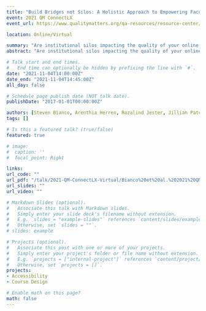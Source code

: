 ```yaml
---
title: "Build Bridges not Silos: A Holistic Approach to Empowering Faculty in Quality Online Course Design"
event: 2021 QM ConnectLX
event_url: https://www.qualitymatters.org/qa-resources/resource-center/conference-presentations/build-bridges-not-silos-holistic-approach

location: Online/Virtual

summary: "Are institutional silos impacting the quality of your online courses? Join our conversation to strategize how cross-departmental collaboration can improve and sustain the culture of quality online course development on your campus!"
abstract: "Are institutional silos impacting the quality of your online courses? Join our conversation to strategize how cross-departmental collaboration can create a holistic professional development experience for faculty developing online courses. We will use our experience creating and implementing &quot;DEV 101&quot; at Florida SouthWestern State College (FSW) to shape the conversation. DEV 101 is a self-paced, blended course designed to provide instructors with the tools and knowledge to create an enriching, student-centered online course. With administrative support from the Provost's Office, DEV 101 was designed and is facilitated by FSW instructional designers, librarians, and accessibility specialists. It requires participation in activities in both the LMS and in three synchronous workshops; &quot;Applying the Quality Matters Rubric (APPQMR)&quot;, &quot;Open Educational Resources (OER), Copyright, and Fair Use&quot;, and &quot;Universal Design and Access&quot;. Faculty that successfully complete DEV 101 develop a detailed course map in alignment with QM Rubric Standards, receive a stipend and earn the &quot;FSW Online Course Design Certification&quot;. Let's discuss how this process can be adapted to fit the needs of your institution!"

# Talk start and end times.
#   End time can optionally be hidden by prefixing the line with `#`.
date: "2021-11-04T14:00:00Z"
date_end: "2021-11-04T14:45:00Z"
all_day: false

# Schedule page publish date (NOT talk date).
publishDate: "2017-01-01T00:00:00Z"

authors: [Steven Bianco, Arenthia Herren, Rozalind Jester, Jillian Patch, Teri Wright]
tags: []

# Is this a featured talk? (true/false)
featured: true

# image:
#  caption: ''
#  focal_point: Right

links:
url_code: ""
url_pdf: "/talk/2021-QM-ConnectLX-Virtual/Bianco%20et%20al.%202021%20QM%20ConnectLX%20Shared%20Resources.pdf"
url_slides: ""
url_video: ""

# Markdown Slides (optional).
#   Associate this talk with Markdown slides.
#   Simply enter your slide deck's filename without extension.
#   E.g. `slides = "example-slides"` references `content/slides/example-slides.md`.
#   Otherwise, set `slides = ""`.
# slides: example

# Projects (optional).
#   Associate this post with one or more of your projects.
#   Simply enter your project's folder or file name without extension.
#   E.g. `projects = ["internal-project"]` references `content/project/deep-learning/index.md`.
#   Otherwise, set `projects = []`.
projects:
- Accessibility
- Course Design

# Enable math on this page?
math: false
---
```

